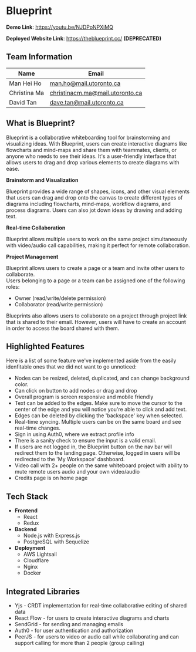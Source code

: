 # Blueprint

**Demo Link**: https://youtu.be/NJDPoNPXiMQ

**Deployed Website Link**: https://theblueprint.cc/ **(DEPRECATED)**

## Team Information

| Name         | Email                           |
| ------------ | ------------------------------- |
| Man Hei Ho   | man.ho@mail.utoronto.ca         |
| Christina Ma | christinacm.ma@mail.utoronto.ca |
| David Tan    | dave.tan@mail.utoronto.ca       |

## What is Blueprint?

Blueprint is a collaborative whiteboarding tool for brainstorming and visualizing ideas. With Blueprint, users can create interactive diagrams like flowcharts and mind-maps and share them with teammates, clients, or anyone who needs to see their ideas. It's a user-friendly interface that allows users to drag and drop various elements to create diagrams with ease.

**Brainstorm and Visualization**

Blueprint provides a wide range of shapes, icons, and other visual elements that users can drag and drop onto the canvas to create different types of diagrams including flowcharts, mind-maps, workflow diagrams, and process diagrams. Users can also jot down ideas by drawing and adding text.

**Real-time Collaboration**

Blueprint allows multiple users to work on the same project simultaneously with video/audio call capabilities, making it perfect for remote collaboration.

**Project Management**

Blueprint allows users to create a page or a team and invite other users to collaborate.  
Users belonging to a page or a team can be assigned one of the following roles:

- Owner (read/write/delete permission)
- Collaborator (read/write permission)

Blueprints also allows users to collaborate on a project through project link that is shared to their email. However, users will have to create an account in order to access the board shared with them.

## Highlighted Features

Here is a list of some feature we've implemented aside from the easily idenfitable ones that we did not want to go unnoticed:

- Nodes can be resized, deleted, duplicated, and can change background color.
- Can click on button to add nodes or drag and drop
- Overall program is screen responsive and mobile friendly
- Text can be added to the edges. Make sure to move the cursor to the center of the edge and you will notice you're able to click and add text.
- Edges can be deleted by clicking the 'backspace' key when selected.
- Real-time syncing. Multiple users can be on the same board and see real-time changes.
- Sign in using Auth0, where we extract profile info
- There is a sanity check to ensure the input is a valid email.
- If users are not logged in, the Blueprint button on the nav bar will redirect them to the landing page. Otherwise, logged in users will be redirected to the 'My Workspace' dashboard.
- Video call with 2+ people on the same whiteboard project with ability to mute remote users audio and your own video/audio
- Credits page is on home page

## Tech Stack

- **Frontend**
  - React
  - Redux
- **Backend**
  - Node.js with Express.js
  - PostgreSQL with Sequelize
- **Deployment**
  - AWS Lightsail
  - Cloudflare
  - Nginx
  - Docker

## Integrated Libraries

- Yjs - CRDT implementation for real-time collaborative editing of shared data
- React Flow - for users to create interactive diagrams and charts
- SendGrid - for sending and managing emails
- Auth0 - for user authentication and authorization
- PeerJS - for users to video or audio call while collaborating and can support calling for more than 2 people (group calling)
